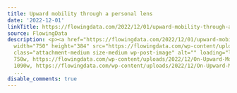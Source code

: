 ```yaml
---
title: Upward mobility through a personal lens
date: '2022-12-01'
linkTitle: https://flowingdata.com/2022/12/01/upward-mobility-through-a-personal-lens/
source: FlowingData
description: <p><a href="https://flowingdata.com/2022/12/01/upward-mobility-through-a-personal-lens/"><img
  width="750" height="384" src="https://flowingdata.com/wp-content/uploads/2022/12/On-Upward-Mobility-from-The-Pudding-750x384.png"
  class="attachment-medium size-medium wp-post-image" alt="" loading="lazy" srcset="https://flowingdata.com/wp-content/uploads/2022/12/On-Upward-Mobility-from-The-Pudding-750x384.png
  750w, https://flowingdata.com/wp-content/uploads/2022/12/On-Upward-Mobility-from-The-Pudding-1090x557.png
  1090w, https://flowingdata.com/wp-content/uploads/2022/12/On-Upward-Mobility-from-The-Pud
  ...
disable_comments: true
---
```

<p><a href="https://flowingdata.com/2022/12/01/upward-mobility-through-a-personal-lens/"><img width="750" height="384" src="https://flowingdata.com/wp-content/uploads/2022/12/On-Upward-Mobility-from-The-Pudding-750x384.png" class="attachment-medium size-medium wp-post-image" alt="" loading="lazy" srcset="https://flowingdata.com/wp-content/uploads/2022/12/On-Upward-Mobility-from-The-Pudding-750x384.png 750w, https://flowingdata.com/wp-content/uploads/2022/12/On-Upward-Mobility-from-The-Pudding-1090x557.png 1090w, https://flowingdata.com/wp-content/uploads/2022/12/On-Upward-Mobility-from-The-Pud ...